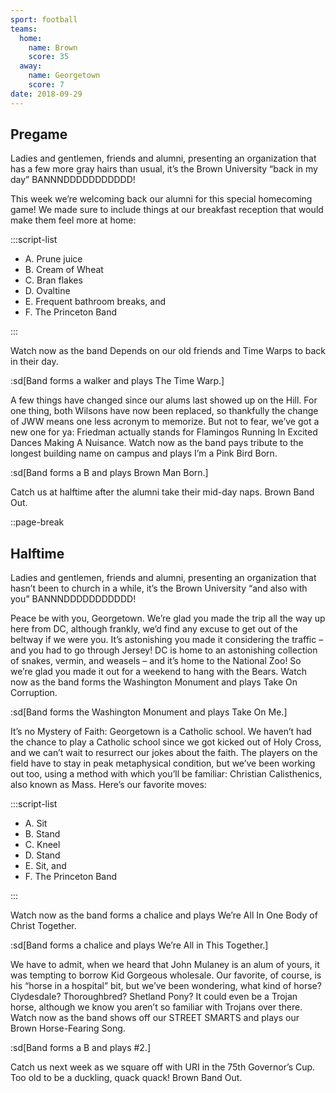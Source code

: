 ```yaml
---
sport: football
teams:
  home:
    name: Brown
    score: 35
  away:
    name: Georgetown
    score: 7
date: 2018-09-29
---
```


## Pregame

Ladies and gentlemen, friends and alumni, presenting an organization that has a few more gray hairs than usual, it’s the Brown University “back in my day” BANNNDDDDDDDDDDD!

This week we’re welcoming back our alumni for this special homecoming game! We made sure to include things at our breakfast reception that would make them feel more at home:

:::script-list

- A. Prune juice
- B. Cream of Wheat
- C. Bran flakes
- D. Ovaltine
- E. Frequent bathroom breaks, and
- F. The Princeton Band

:::

Watch now as the band Depends on our old friends and Time Warps to back in their day.

:sd[Band forms a walker and plays The Time Warp.]

A few things have changed since our alums last showed up on the Hill. For one thing, both Wilsons have now been replaced, so thankfully the change of JWW means one less acronym to memorize. But not to fear, we’ve got a new one for ya: Friedman actually stands for Flamingos Running In Excited Dances Making A Nuisance. Watch now as the band pays tribute to the longest building name on campus and plays I’m a Pink Bird Born.

:sd[Band forms a B and plays Brown Man Born.]

Catch us at halftime after the alumni take their mid-day naps. Brown Band Out.

::page-break

## Halftime

Ladies and gentlemen, friends and alumni, presenting an organization that hasn’t been to church in a while, it’s the Brown University “and also with you” BANNNDDDDDDDDDDD!

Peace be with you, Georgetown. We’re glad you made the trip all the way up here from DC, although frankly, we’d find any excuse to get out of the beltway if we were you. It’s astonishing you made it considering the traffic – and you had to go through Jersey! DC is home to an astonishing collection of snakes, vermin, and weasels – and it’s home to the National Zoo! So we’re glad you made it out for a weekend to hang with the Bears. Watch now as the band forms the Washington Monument and plays Take On Corruption.

:sd[Band forms the Washington Monument and plays Take On Me.]

It’s no Mystery of Faith: Georgetown is a Catholic school. We haven’t had the chance to play a Catholic school since we got kicked out of Holy Cross, and we can’t wait to resurrect our jokes about the faith. The players on the field have to stay in peak metaphysical condition, but we’ve been working out too, using a method with which you’ll be familiar: Christian Calisthenics, also known as Mass. Here’s our favorite moves:

:::script-list

- A. Sit
- B. Stand
- C. Kneel
- D. Stand
- E. Sit, and
- F. The Princeton Band

:::

Watch now as the band forms a chalice and plays We’re All In One Body of Christ Together.

:sd[Band forms a chalice and plays We’re All in This Together.]

We have to admit, when we heard that John Mulaney is an alum of yours, it was tempting to borrow Kid Gorgeous wholesale. Our favorite, of course, is his “horse in a hospital” bit, but we’ve been wondering, what kind of horse? Clydesdale? Thoroughbred? Shetland Pony? It could even be a Trojan horse, although we know you aren’t so familiar with Trojans over there. Watch now as the band shows off our STREET SMARTS and plays our Brown Horse-Fearing Song.

:sd[Band forms a B and plays #2.]

Catch us next week as we square off with URI in the 75th Governor’s Cup. Too old to be a duckling, quack quack! Brown Band Out.

